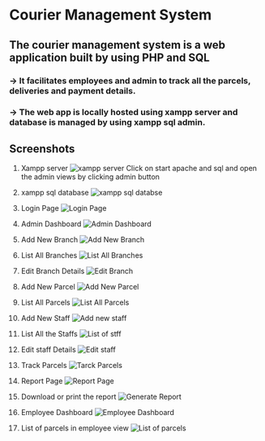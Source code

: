 # Courier Management System
## The courier management system is a web application built by using PHP and SQL

### -> It facilitates employees and admin to track all the parcels, deliveries and payment details.

### -> The web app is locally hosted using xampp server and database is managed by using xampp sql admin.

## Screenshots

1. Xampp server 
   ![xampp server](Screenshots/xamppserver.png)
   Click on start apache and sql and open the admin views by clicking admin button

3. xampp sql database
      ![xampp sql databse](Screenshots/xamppsqldatabase.png)

4. Login Page
      ![Login Page](Screenshots/loginpage.png)

5. Admin Dashboard
       ![Admin Dashboard](Screenshots/admindashboard.png)

6. Add New Branch
       ![Add New Branch](Screenshots/addnewbranch.png)

7. List All Branches
       ![List All Branches](Screenshots/listallbranches.png)

8. Edit Branch Details
       ![Edit Branch](Screenshots/editbranch.png)

9. Add New Parcel
       ![Add New Parcel](Screenshots/addnewparcel.png)

10. List All Parcels
       ![List All Parcels](Screenshots/listallparcel.png)

11. Add New Staff
       ![Add new staff](Screenshots/addnewstaff.png)

12. List All the Staffs
       ![List of stff](Screenshots/listallstaff.png)

13. Edit staff Details
       ![Edit staff](Screenshots/editstaff.png)

14. Track Parcels
       ![Tarck Parcels](Screenshots/trackparcel.png)

15. Report Page
       ![Report Page](Screenshots/reports.png)   

16. Download or print the report
       ![Generate Report](Screenshots/generatereport.png)

17. Employee Dashboard
       ![Employee Dashboard](Screenshots/employeedashboard.png)

18. List of parcels in employee view
       ![List of parcels](Screenshots/parcellistinemployeeview.png)

      
